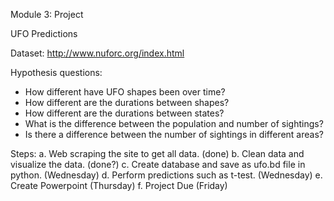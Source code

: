 Module 3: Project

UFO Predictions

Dataset: http://www.nuforc.org/index.html 

Hypothesis questions:
* How different have UFO shapes been over time? 
* How different are the durations between shapes?
* How different are the durations between states?
* What is the difference between the population and number of sightings? 
* Is there a difference between the number of sightings in different areas? 

Steps:
a. Web scraping the site to get all data. (done)
b. Clean data and visualize the data. (done?)
c. Create database and save as ufo.bd file in python. (Wednesday)
d. Perform predictions such as t-test. (Wednesday)
e. Create Powerpoint (Thursday)
f. Project Due (Friday)
